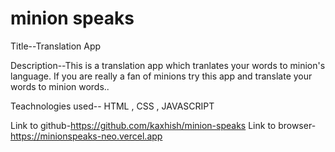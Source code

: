 # minion speaks
 Title--Translation App

 Description--This is a translation app which tranlates your words to minion's language.
 If you are really a fan of minions try this app and translate your words to minion words..

Teachnologies used-- HTML , CSS , JAVASCRIPT

Link to github-https://github.com/kaxhish/minion-speaks
Link to browser-https://minionspeaks-neo.vercel.app


